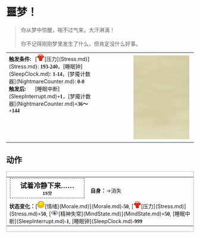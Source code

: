 # 噩梦！  
> 你从梦中惊醒，喘不过气来，大汗淋漓！<br><br>你不记得刚刚梦里发生了什么，但肯定没什么好事。  
  
<table class="table table-bordered" data-toggle="table"  data-show-header="false"><thead style="display:none"><tr ><th  style="width:50%;text-align:left;vertical-align:top;"  >title</th><th  style="width:50%;text-align:left;vertical-align:top;"  ></th></tr></thead><tr ><td  style="width:50%;text-align:left;vertical-align:top;"  ><div style="display: inline-block;width:70px; "><b>触发条件: </b></div>[<div style="width:20px;display:inline-block;text-align:center"><img decoding="async" src="../wiki/Sprite/Stress.png" href="a.md" style="max-width:20px;max-height:20px;"></div>[压力](Stress.md)](Stress.md): <span style="font-family:ui-monospace"><b>193-240</b></span>，[睡眠钟](SleepClock.md): <span style="font-family:ui-monospace"><b>1-14</b></span>，[梦魇计数器](NightmareCounter.md): <span style="font-family:ui-monospace"><b>0-0</b></span><br><div style="display: inline-block;width:70px; "><b>触发后: </b></div>[睡眠中断](SleepInterrupt.md)<span style="font-family:ui-monospace"><b>+1</b></span>，[梦魇计数器](NightmareCounter.md)<span style="font-family:ui-monospace"><b>+36～+144</b></span></td><td  style="width:50%;text-align:left;vertical-align:top;"  ><div style="float:right; margin:5px"><div class="gamecard" style="width:150px; height:225px;"><a href="Event_Nightmare.md" style="color:black"><img class="bg" decoding="async" src="../wiki/Sprite/BG_SandFront.png" href="a.md" style="max-width:150px;max-height:225px;"><img decoding="async" src="../wiki/Sprite/Watcher1a.png" class="cardimageNoBack" style="transform: translate(-50%, 0%) scale(0.4398826979472141);"><span style="font-size: 25px;">噩梦！</span></a></div></div></td></tr></tbody></table>  
  
## 动作  
<div  style="border:1px solid #BBB"><table><tr><td rowspan="2" style="width:200px;text-align:center;font-size:1.3em;font-weight:bold"><div style="padding:5px;border:1px dashed #333"><div>试着冷静下来……</div><div style="font-size:0.6em;"><font data-toggle="tooltip" data-placement="top" title="1TP">15分</font></div></div></td><td></td></tr><tr><td><b>自身：</b>→消失</td></tr><tr><td colspan="2"><b>状态变化：</b>[<div style="width:20px;display:inline-block;text-align:center"><img decoding="async" src="../wiki/Sprite/Content.png" href="a.md" style="max-width:20px;max-height:20px;"></div>[情绪](Morale.md)](Morale.md)<span style="font-family:ui-monospace"><b>-50</b></span>, [<div style="width:20px;display:inline-block;text-align:center"><img decoding="async" src="../wiki/Sprite/Stress.png" href="a.md" style="max-width:20px;max-height:20px;"></div>[压力](Stress.md)](Stress.md)<span style="font-family:ui-monospace"><b>+50</b></span>, [<div style="width:20px;display:inline-block;text-align:center"><img decoding="async" src="../wiki/Sprite/MindState.png" href="a.md" style="max-width:20px;max-height:20px;"></div>[精神失常](MindState.md)](MindState.md)<span style="font-family:ui-monospace"><b>+50</b></span>, [睡眠中断](SleepInterrupt.md)<span style="font-family:ui-monospace"><b>-1</b></span>, [睡眠钟](SleepClock.md)<span style="font-family:ui-monospace"><b>-999</b></span></td></tr></table></div>  
  
  


<script>document.title="噩梦！ - 卡牌生存百科 Card Survival Wiki";</script>